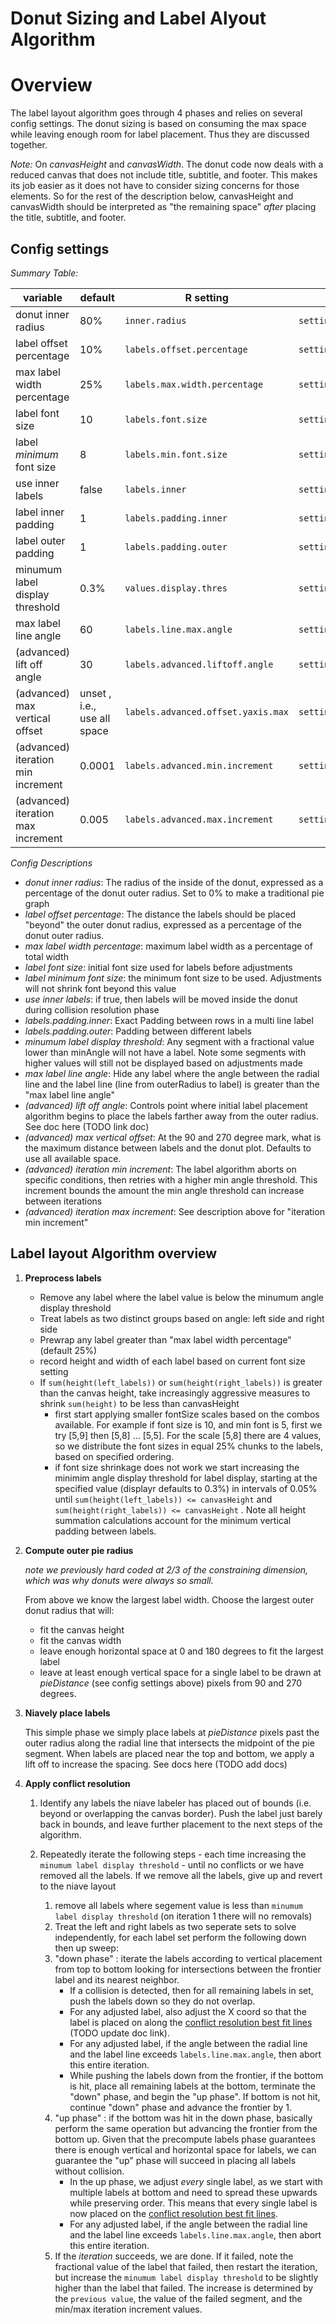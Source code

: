 # Donut Sizing and Label Alyout Algorithm

# Overview 
The label layout algorithm goes through 4 phases and relies on several config settings. The donut sizing is based on consuming the max space while leaving enough room for label placement. Thus they are discussed together.

*Note:* On _canvasHeight_ and _canvasWidth_. The donut code now deals with a reduced canvas that does not include title, subtitle, and footer. This makes its job easier as it does not have to consider sizing concerns for those elements. So for the rest of the description below, canvasHeight and canvasWidth should be interpreted as "the remaining space" _after_ placing the title, subtitle, and footer.

## Config settings

*Summary Table:*
 
  | variable | default | R setting | JS setting |
  | -------- | ------- | --------- | ---------- |
  | donut inner radius                | 80%     | `inner.radius`                       | `settings.innerRadius`                     |
  | label offset percentage           | 10%     | `labels.offset.percentage`           | `settings.labelOffsetPercentage`           |
  | max label width percentage        | 25%     | `labels.max.width.percentage`        | `settings.labelsMaxWidthPercentage`        |
  | label font size                   | 10      | `labels.font.size`                   | `settings.labelsSize`                      |
  | label _minimum_ font size         | 8       | `labels.min.font.size`               | `settings.labelsMinFontSize`               | 
  | use inner labels                  | false   | `labels.inner`                       | `settings.labelsInner`                     |
  | label inner padding               | 1       | `labels.padding.inner`               | `settings.labelInnerPadding`               |
  | label outer padding               | 1       | `labels.padding.outer`               | `settings.labelOuterPadding`               |
  | minumum label display threshold   | 0.3%    | `values.display.thres`               | `settings.minAngle`                        |
  | max label line angle              | 60      | `labels.line.max.angle`              | `settings.labelMaxLineAngle`               |
  | (advanced) lift off angle         | 30      | `labels.advanced.liftoff.angle`      | `settings.liftOffAngle`                    |
  | (advanced) max vertical offset    | unset , i.e., use all space     | `labels.advanced.offset.yaxis.max`   | `settings.labelMaxVerticalOffset`          |
  | (advanced) iteration min increment | 0.0001 | `labels.advanced.min.increment`      | `settings.labelIterationMinIncrement`      | 
  | (advanced) iteration max increment | 0.005  | `labels.advanced.max.increment`      | `settings.labelIterationMaxIncrement`      |
 
*Config Descriptions*

* *donut inner radius*: The radius of the inside of the donut, expressed as a percentage of the donut outer radius. Set to 0% to make a traditional pie graph
* *label offset percentage*: The distance the labels should be placed "beyond" the outer donut radius, expressed as a percentage of the donut outer radius.
* *max label width percentage*: maximum label width as a percentage of total width
* *label font size*: initial font size used for labels before adjustments
* *label _minimum_ font size*: the minimum font size to be used. Adjustments will not shrink font beyond this value
* *use inner labels*: if true, then labels will be moved inside the donut during collision resolution phase  
* *labels.padding.inner*: Exact Padding between rows in a multi line label 
* *labels.padding.outer*: Padding between different labels   
* *minumum label display threshold*: Any segment with a fractional value lower than minAngle will not have a label. Note some segments with higher values will still not be displayed based on adjustments made
* *max label line angle*: Hide any label where the angle between the radial line and the label line (line from outerRadius to label) is greater than the "max label line angle"
* *(advanced) lift off angle*: Controls point where initial label placement algorithm begins to place the labels farther away from the outer radius. See doc here (TODO link doc)
* *(advanced) max vertical offset*: At the 90 and 270 degree mark, what is the maximum distance between labels and the donut plot. Defaults to use all available space.
* *(advanced) iteration min increment*: The label algorithm aborts on specific conditions, then retries with a higher min angle threshold. This increment bounds the amount the min angle threshold can increase between iterations 
* *(advanced) iteration max increment*: See description above for "iteration min increment"
  
## Label layout Algorithm overview

1. **Preprocess labels** 
    * Remove any label where the label value is below the minumum angle display threshold
    * Treat labels as two distinct groups based on angle: left side and right side
    * Prewrap any label greater than "max label width percentage" (default 25%)
    * record height and width of each label based on current font size setting
    * If `sum(height(left_labels))` or `sum(height(right_labels))` is greater than the canvas height, take increasingly aggressive measures to shrink `sum(height)` to be less than canvasHeight 
        * first start applying smaller fontSize scales based on the combos available. For example if font size is 10, and min font is 5, first we try [5,9] then [5,8] ... [5,5]. For the scale [5,8] there are 4 values, so we distribute the font sizes in equal 25% chunks to the labels, based on specified ordering.
        * if font size shrinkage does not work we start increasing the minimim angle display threshold for label display, starting at the specified value (displayr defaults to 0.3%) in intervals of 0.05% until `sum(height(left_labels)) <= canvasHeight` and `sum(height(right_labels)) <= canvasHeight` . Note all height summation calculations account for the minimum vertical padding between labels.

1. **Compute outer pie radius**

    _note we previously hard coded at 2/3 of the constraining dimension, which was why donuts were always so small._
    
    From above we know the largest label width. Choose the largest outer donut radius that will:
     * fit the canvas height
     * fit the canvas width
     * leave enough horizontal space at 0 and 180 degrees to fit the largest label
     * leave at least enough vertical space for a single label to be drawn at _pieDistance_ (see config settings above) pixels from 90 and 270 degrees.
 
1.  **Niavely place labels**

    This simple phase we simply place labels at _pieDistance_ pixels past the outer radius along the radial line that intersects the midpoint of the pie segment. When labels are placed near the top and bottom, we apply a lift off to increase the spacing. See docs here (TODO add docs)

1. **Apply conflict resolution**

    1. Identify any labels the niave labeler has placed out of bounds (i.e. beyond or overlapping the canvas border). Push the label just barely back in bounds, and leave further placement to the next steps of the algorithm.
    
    1. Repeatedly iterate the following steps - each time increasing the `minumum label display threshold` - until no conflicts or we have removed all the labels. If we remove all the labels, give up and revert to the niave layout
        1. remove all labels where segement value is less than `minumum label display threshold` (on iteration 1 there will no removals)
        1. Treat the left and right labels as two seperate sets to solve independently, for each label set perform the following down then up sweep:
        1. "down phase" : iterate the labels according to vertical placement from top to bottom looking for intersections between the frontier label and its nearest neighbor. 
            * If a collision is detected, then for all remaining labels in set, push the labels down so they do not overlap. 
            * For any adjusted label, also adjust the X coord so that the label is placed on along the [conflict resolution best fit lines](./assets/label_conflict_resolution_best_fit_lines.png) (TODO update doc link).
            * For any adjusted label, if the angle between the radial line and the label line exceeds `labels.line.max.angle`, then abort this entire iteration.
            * While pushing the labels down from the frontier, if the bottom is hit, place all remaining labels at the bottom, terminate the "down" phase, and begin the "up phase". If bottom is not hit, continue "down" phase and advance the frontier by 1.
        1. "up phase" : if the bottom was hit in the down phase, basically perform the same operation but advancing the frontier from the bottom up. Given that the precompute labels phase guarantees there is enough vertical and horizontal space for labels, we can guarantee the "up" phase will succeed in placing all labels without collision.
            * In the up phase, we adjust _every_ single label, as we start with multiple labels at bottom and need to spread these upwards while preserving order. This means that every single label is now placed on the [conflict resolution best fit lines](./assets/label_conflict_resolution_best_fit_lines.png).
            * For any adjusted label, if the angle between the radial line and the label line exceeds `labels.line.max.angle`, then abort this entire iteration.
        1. If the *iteration* succeeds, we are done. If it failed, note the fractional value of the label that failed, then restart the iteration, but increase the `minumum label display threshold` to be slightly higher than the label that failed. The increase is determined by the `previous value`, the value of the failed segment, and the min/max iteration increment values.      